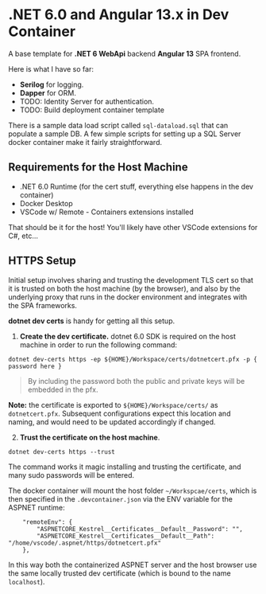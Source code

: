 # .NET 6.0 and Angular 13.x in Dev Container

A base template for __.NET 6 WebApi__ backend __Angular 13__ SPA frontend.

Here is what I have so far:

- __Serilog__ for logging.  
- __Dapper__ for ORM.
- TODO: Identity Server for authentication.
- TODO: Build deployment container template

There is a sample data load script called `sql-dataload.sql` that can populate a sample DB.  A few simple scripts for setting up a SQL Server docker container make it fairly straightforward.

## Requirements for the Host Machine

- .NET 6.0 Runtime (for the cert stuff, everything else happens in the dev container)
- Docker Desktop
- VSCode w/ Remote - Containers extensions installed

That should be it for the host!  You'll likely have other VSCode extensions for C#, etc... 

## HTTPS Setup
Initial setup involves sharing and trusting the development TLS cert so that it is trusted on both the host machine (by the browser), and also by the underlying proxy that runs in the docker environment and integrates with the SPA frameworks.

__dotnet dev certs__ is handy for getting all this setup.

1. __Create the dev certificate.__ dotnet 6.0 SDK is required on the host machine in order to run the following command:

```
dotnet dev-certs https -ep ${HOME}/Workspace/certs/dotnetcert.pfx -p { password here }
```

> By including the password both the public and private keys will be embedded in the pfx.

__Note:__ the certificate is exported to `${HOME}/Workspace/certs/` as `dotnetcert.pfx`.  Subsequent configurations expect this location and naming, and would need to be updated accordingly if changed.

2. __Trust the certificate on the host machine__.

```
dotnet dev-certs https --trust
```

The command works it magic installing and trusting the certificate, and many sudo passwords will be entered.

The docker container will mount the host folder `~/Workspcae/certs`, which is then specified in the `.devcontainer.json` via the ENV variable for the ASPNET runtime:

```
	"remoteEnv": {
	 	"ASPNETCORE_Kestrel__Certificates__Default__Password": "",
	   	"ASPNETCORE_Kestrel__Certificates__Default__Path": "/home/vscode/.aspnet/https/dotnetcert.pfx"
    },

```

In this way both the containerized ASPNET server and the host browser use the same locally trusted dev certificate (which is bound to the name `localhost`).

